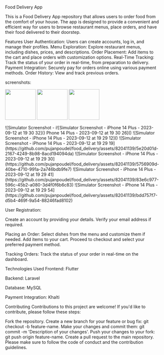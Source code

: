 Food Delivery App

This is a Food Delivery App repository that allows users to order food from the comfort of your house. The app is designed to provide a convenient and efficient way for users to browse restaurant menus, place orders, and have their food delivered to their doorstep.

Features
User Authentication: Users can create accounts, log in, and manage their profiles.
Menu Exploration: Explore restaurant menus, including dishes, prices, and descriptions.
Order Placement: Add items to the cart and place orders with customization options.
Real-Time Tracking: Track the status of your order in real-time, from preparation to delivery.
Payment Integration: Securely pay for orders online using various payment methods.
Order History: View and track previous orders.

screenshots:
<p float="left">
  <img src="https://github.com/pujanpoudel/food_delivery/assets/82041139/9a98b813-4262-4b27-ae2a-15ba60357463" width="100" />
  <img src="https://github.com/pujanpoudel/food_delivery/assets/82041139/6e97da9c-82e7-4cd5-8e96-4d4c12296f4f" width="100" /> 
  <img src="https://github.com/pujanpoudel/food_delivery/assets/82041139/0c21a70c-ca8b-4fe2-8086-118cc763cfb9" width="100" />
</p>
![Simulator Screenshot - i![Simulator Screenshot - iPhone 14 Plus - 2023-09-12 at 19 30 32]()
Phone 14 Plus - 2023-09-12 at 19 30 26]()
![Simulator Screenshot - iPhone 14 Plus - 2023-09-12 at 19 29 12]()
![Simulator Screenshot - iPhone 14 Plus - 2023-09-12 at 19 29 19](https://github.com/pujanpoudel/food_delivery/assets/82041139/5e20d01d-2167-4249-8b98-8acd194094da)
![Simulator Screenshot - iPhone 14 Plus - 2023-09-12 at 19 29 30](https://github.com/pujanpoudel/food_delivery/assets/82041139/5756909d-40be-4710-991a-2a746bdb9fe7)
![Simulator Screenshot - iPhone 14 Plus - 2023-09-12 at 19 29 41](https://github.com/pujanpoudel/food_delivery/assets/82041139/83e6c977-596c-45b2-a080-3d4f0f6b6c83)
![Simulator Screenshot - iPhone 14 Plus - 2023-09-12 at 19 29 54](https://github.com/pujanpoudel/food_delivery/assets/82041139/bdd757f7-d5b4-469f-9a54-88246fad8102)


User Registration:

Create an account by providing your details.
Verify your email address if required.

Placing an Order:
Select dishes from the menu and customize them if needed.
Add items to your cart.
Proceed to checkout and select your preferred payment method.

Tracking Orders:
Track the status of your order in real-time on the dashboard.

Technologies Used
Frontend:
Flutter

Backend:
Laravel

Database:
MySQL

Payment Integration:
Khalti

Contributing
Contributions to this project are welcome! If you'd like to contribute, please follow these steps:

Fork the repository.
Create a new branch for your feature or bug fix: git checkout -b feature-name.
Make your changes and commit them: git commit -m 'Description of your changes'.
Push your changes to your fork: git push origin feature-name.
Create a pull request to the main repository.
Please make sure to follow the code of conduct and the contribution guidelines.
